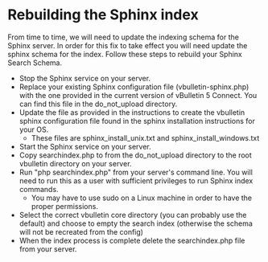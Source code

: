 # Rebuilding the Sphinx index

From time to time, we will need to update the indexing schema for the Sphinx server. In order for this fix to take effect you will need update the sphinx schema for the index. Follow these steps to rebuild your Sphinx Search Schema.

+ Stop the Sphinx service on your server.
+ Replace your existing Sphinx configuration file (vbulletin-sphinx.php) with the one provided in the current version of vBulletin 5 Connect. You can find this file in the do_not_upload directory.
+ Update the file as provided in the instructions to create the vbulletin sphinx configuration file found in the sphinx installation instructions for your OS.
    + These files are sphinx_install_unix.txt and sphinx_install_windows.txt
+ Start the Sphinx service on your server.
+ Copy searchindex.php to from the do_not_upload directory to the root vbulletin directory on your server.
+ Run "php searchindex.php" from your server's command line. You will need to run this as a user with sufficient privileges to run Sphinx index commands. 
    + You may have to use sudo on a Linux machine in order to have the proper permissions.
+ Select the correct vbulletin core directory (you can probably use the default) and choose to empty the search index (otherwise the schema will not be recreated from the config)
+ When the index process is complete delete the searchindex.php file from your server.